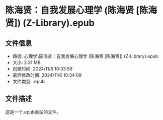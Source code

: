 ﻿# 陈海贤：自我发展心理学 (陈海贤 [陈海贤]) (Z-Library).epub

## 文件信息
- 路径: 心理学\陈海贤：自我发展心理学 (陈海贤 [陈海贤]) (Z-Library).epub
- 大小: 2.31 MB
- 创建时间: 2024/11/6 10:33:59
- 最后修改时间: 2024/11/6 10:34:09
- 文件类型: .epub

## 文件描述
这是一个.epub类型的文件。

